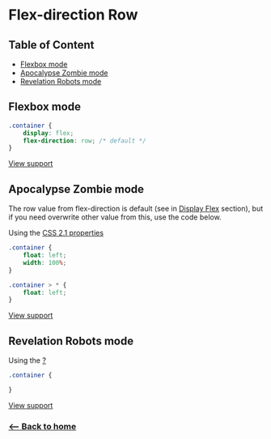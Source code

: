 # Flex-direction Row

## Table of Content

- [Flexbox mode](#flexbox-mode)
- [Apocalypse Zombie mode](#apocalypse-zombie-mode)
- [Revelation Robots mode](#revelation-robots-mode)

## Flexbox mode
```css
.container {
	display: flex;
	flex-direction: row; /* default */
}
```

[View support](http://caniuse.com/#search=flexbox)

## Apocalypse Zombie mode

The row value from flex-direction is default (see in [Display Flex](../display/flex.md) section), but if you need overwrite other value from this, use the code below.

Using the [CSS 2.1 properties](http://www.w3.org/TR/CSS21/propidx.html)

```css
.container {
    float: left;
    width: 100%;
}

.container > * {
    float: left;
}
```

[View support](http://caniuse.com/#search=CSS%202.1%20properties)

## Revelation Robots mode

 Using the [?]()

```css
.container {

}
```

[View support]()

### [<-- Back to home](https://github.com/afonsopacifer/post-apocalypse-flexbox)
